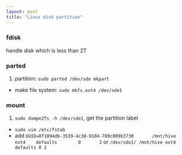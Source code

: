 ```yaml
---
layout: post
title: "Linux disk partition"
---
```

### fdisk
handle disk which is less than 2T

### parted
1. partition: `sudo parted /dev/sde mkpart`
- make file system: `sudo mkfs.ext4 /dev/sde1`

### mount
1. `sudo dumpe2fs -h /dev/sde1`, get the partition label
- `sudo vim /etc/fstab`
- add `UUID=8f1094db-3539-4c38-9184-789c809b3730       /mnt/hive       ext4    defaults        0       2` or `/dev/sde1/ /mnt/hive ext4 defaults 0 2`
